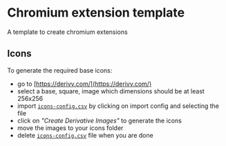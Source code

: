 # Chromium extension template

A template to create chromium extensions

## Icons 
To generate the required base icons:
- go to [https://derivv.com/](https://derivv.com/)
- select a base, square, image which dimensions should be at least 256x256
- import [`icons-config.csv`](./icons-config.csv) by clicking on import config and selecting the file
- click on _"Create Derivative Images"_ to generate the icons
- move the images to your icons folder
- delete [`icons-config.csv`](./icons-config.csv) file when you are done

